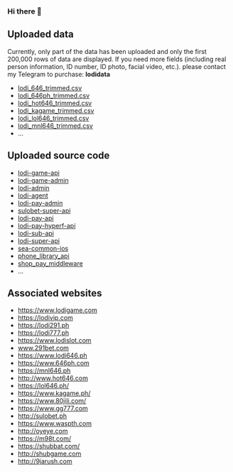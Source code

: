 ### Hi there 👋

## Uploaded data

Currently, only part of the data has been uploaded and only the first 200,000 rows of data are displayed. 
If you need more fields (including real person information, ID number, ID photo, facial video, etc.).
please contact my Telegram to purchase: **lodidata**

 - [lodi_646_trimmed.csv](https://github.com/lodidata/lodidata)
 - [lodi_646ph_trimmed.csv](https://github.com/lodidata/lodidata)
 - [lodi_hot646_trimmed.csv](https://github.com/lodidata/lodidata)
 - [lodi_kagame_trimmed.csv](https://github.com/lodidata/lodidata)
 - [lodi_lol646_trimmed.csv](https://github.com/lodidata/lodidata)
 - [lodi_mnl646_trimmed.csv](https://github.com/lodidata/lodidata)
 - ...

## Uploaded source code

 - [lodi-game-api](https://github.com/lodidata/ld-game-api)
 - [lodi-game-admin](https://github.com/lodidata/ld-game-admin)
 - [lodi-admin](https://github.com/lodidata/lodi-admin)
 - [lodi-agent](https://github.com/lodidata/lodi-agent)
 - [lodi-pay-admin](https://github.com/lodidata/lodi-pay-admin)
 - [sulobet-super-api](https://github.com/lodidata/sulobet-super-api)
 - [lodi-pay-api](https://github.com/lodidata/lodi-pay-api)
 - [lodi-pay-hyperf-api](https://github.com/lodidata/lodi-pay-hyperf-api)
 - [lodi-sub-api](https://github.com/lodidata/lodi-sub-api)
 - [lodi-super-api](https://github.com/lodidata/lodi-super-api)
 - [sea-common-ios](https://github.com/lodidata/sea-common-ios)
 - [phone_library_api](https://github.com/lodidata/phone_library_api)
 - [shop_pay_middleware](https://github.com/lodidata/shop_pay_middleware)
 - ...

## Associated websites

 - https://www.lodigame.com
 - https://lodivip.com
 - https://lodi291.ph
 - https://lodi777.ph
 - https://www.lodislot.com
 - www.291bet.com
 - https://www.lodi646.ph
 - https://www.646ph.com
 - https://mnl646.ph
 - http://www.hot646.com
 - https://lol646.ph/
 - https://www.kagame.ph/
 - https://www.80jili.com/
 - https://www.gg777.com
 - http://sulobet.ph
 - https://www.waspth.com
 - http://oyeye.com
 - https://m98t.com/
 - https://shubbat.com/
 - http://shubgame.com
 - http://9jarush.com
